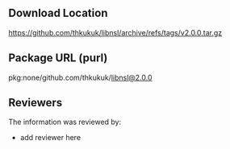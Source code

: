 ## Download Location

https://github.com/thkukuk/libnsl/archive/refs/tags/v2.0.0.tar.gz

## Package URL (purl)

pkg:none/github.com/thkukuk/libnsl@2.0.0

## Reviewers

The information was reviewed by:

* add reviewer here
